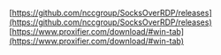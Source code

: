 [https://github.com/nccgroup/SocksOverRDP/releases](https://github.com/nccgroup/SocksOverRDP/releases)
[https://www.proxifier.com/download/#win-tab](https://www.proxifier.com/download/#win-tab)
